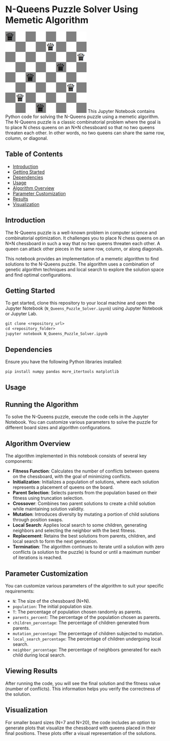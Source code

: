 # N-Queens Puzzle Solver Using Memetic Algorithm
![queens gif](Queens.gif)
This Jupyter Notebook contains Python code for solving the N-Queens puzzle using a memetic algorithm. The N-Queens puzzle is a classic combinatorial problem where the goal is to place N chess queens on an N×N chessboard so that no two queens threaten each other. In other words, no two queens can share the same row, column, or diagonal.

## Table of Contents
- [Introduction](#introduction)
- [Getting Started](#getting-started)
- [Dependencies](#dependencies)
- [Usage](#usage)
- [Algorithm Overview](#algorithm-overview)
- [Parameter Customization](#parameter-customization)
- [Results](#results)
- [Visualization](#visualization)

## Introduction

The N-Queens puzzle is a well-known problem in computer science and combinatorial optimization. It challenges you to place N chess queens on an N×N chessboard in such a way that no two queens threaten each other. A queen can attack other pieces in the same row, column, or along diagonals.

This notebook provides an implementation of a memetic algorithm to find solutions to the N-Queens puzzle. The algorithm uses a combination of genetic algorithm techniques and local search to explore the solution space and find optimal configurations.

## Getting Started

To get started, clone this repository to your local machine and open the Jupyter Notebook (`N_Queens_Puzzle_Solver.ipynb`) using Jupyter Notebook or Jupyter Lab.

```
git clone <repository_url>
cd <repository_folder>
jupyter notebook N_Queens_Puzzle_Solver.ipynb
```
## Dependencies

Ensure you have the following Python libraries installed:

```
pip install numpy pandas more_itertools matplotlib
```
## Usage
## Running the Algorithm

To solve the N-Queens puzzle, execute the code cells in the Jupyter Notebook. You can customize various parameters to solve the puzzle for different board sizes and algorithm configurations.

## Algorithm Overview

The algorithm implemented in this notebook consists of several key components:

- **Fitness Function**: Calculates the number of conflicts between queens on the chessboard, with the goal of minimizing conflicts.
- **Initialization**: Initializes a population of solutions, where each solution represents a placement of queens on the board.
- **Parent Selection**: Selects parents from the population based on their fitness using truncation selection.
- **Crossover**: Combines two parent solutions to create a child solution while maintaining solution validity.
- **Mutation**: Introduces diversity by mutating a portion of child solutions through position swaps.
- **Local Search**: Applies local search to some children, generating neighbors and selecting the neighbor with the best fitness.
- **Replacement**: Retains the best solutions from parents, children, and local search to form the next generation.
- **Termination**: The algorithm continues to iterate until a solution with zero conflicts (a solution to the puzzle) is found or until a maximum number of iterations is reached.

## Parameter Customization

You can customize various parameters of the algorithm to suit your specific requirements:

- `N`: The size of the chessboard (N×N).
- `population`: The initial population size.
- `T`: The percentage of population chosen randomly as parents.
- `parents_percent`: The percentage of the population chosen as parents.
- `children_percentage`: The percentage of children generated from parents.
- `mutation_percentage`: The percentage of children subjected to mutation.
- `local_search_percentage`: The percentage of children undergoing local search.
- `neighbor_percentage`: The percentage of neighbors generated for each child during local search.

## Viewing Results

After running the code, you will see the final solution and the fitness value (number of conflicts). This information helps you verify the correctness of the solution.

## Visualization

For smaller board sizes (N=7 and N=20), the code includes an option to generate plots that visualize the chessboard with queens placed in their final positions. These plots offer a visual representation of the solutions.
